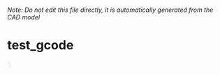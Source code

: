 ###### Note: Do not edit this file directly, it is automatically generated from the CAD model

# test_gcode

![](/project.svg)



 

